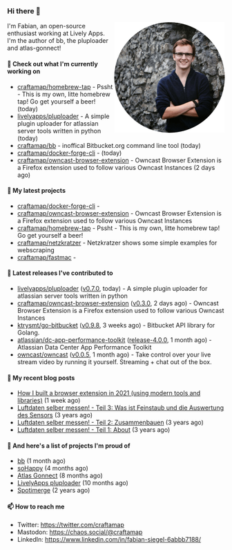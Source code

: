 ### Hi there 👋

<img src="https://raw.githubusercontent.com/craftamap/craftamap/master/assets/profile_picture.png" align="right" width="256"/>

I'm Fabian, an open-source enthusiast working at Lively Apps. I'm the author of bb, the pluploader and atlas-gonnect!

#### 👷 Check out what I'm currently working on

- [craftamap/homebrew-tap](https://github.com/craftamap/homebrew-tap) - Pssht - This is my own, litte homebrew tap! Go get yourself a beer! (today)
- [livelyapps/pluploader](https://github.com/livelyapps/pluploader) - A simple plugin uploader for atlassian server tools written in python (today)
- [craftamap/bb](https://github.com/craftamap/bb) - inoffical Bitbucket.org command line tool (today)
- [craftamap/docker-forge-cli](https://github.com/craftamap/docker-forge-cli) -  (today)
- [craftamap/owncast-browser-extension](https://github.com/craftamap/owncast-browser-extension) - Owncast Browser Extension is a Firefox extension used to follow various Owncast Instances (2 days ago)

#### 🌱 My latest projects

- [craftamap/docker-forge-cli](https://github.com/craftamap/docker-forge-cli) - 
- [craftamap/owncast-browser-extension](https://github.com/craftamap/owncast-browser-extension) - Owncast Browser Extension is a Firefox extension used to follow various Owncast Instances
- [craftamap/homebrew-tap](https://github.com/craftamap/homebrew-tap) - Pssht - This is my own, litte homebrew tap! Go get yourself a beer!
- [craftamap/netzkratzer](https://github.com/craftamap/netzkratzer) - Netzkratzer shows some simple examples for webscraping
- [craftamap/fastmac](https://github.com/craftamap/fastmac) - 

#### 🔭 Latest releases I've contributed to

- [livelyapps/pluploader](https://github.com/livelyapps/pluploader) ([v0.7.0](https://github.com/livelyapps/pluploader/releases/tag/v0.7.0), today) - A simple plugin uploader for atlassian server tools written in python
- [craftamap/owncast-browser-extension](https://github.com/craftamap/owncast-browser-extension) ([v0.3.0](https://github.com/craftamap/owncast-browser-extension/releases/tag/v0.3.0), 2 days ago) - Owncast Browser Extension is a Firefox extension used to follow various Owncast Instances
- [ktrysmt/go-bitbucket](https://github.com/ktrysmt/go-bitbucket) ([v0.9.8](https://github.com/ktrysmt/go-bitbucket/releases/tag/v0.9.8), 3 weeks ago) - Bitbucket API library for Golang.
- [atlassian/dc-app-performance-toolkit](https://github.com/atlassian/dc-app-performance-toolkit) ([release-4.0.0](https://github.com/atlassian/dc-app-performance-toolkit/releases/tag/release-4.0.0), 1 month ago) - Atlassian Data Center App Performance Toolkit
- [owncast/owncast](https://github.com/owncast/owncast) ([v0.0.5](https://github.com/owncast/owncast/releases/tag/v0.0.5), 1 month ago) - Take control over your live stream video by running it yourself.  Streaming &#43; chat out of the box.

#### 📜 My recent blog posts


- [How I built a browser extension in 2021 (using modern tools and libraries)](https://siegelfabian.de/posts/2021/02/how-i-built-a-browser-extension-in-2021/) (1 week ago)
- [Luftdaten selber messen! - Teil 3: Was ist Feinstaub und die Auswertung des Sensors](https://siegelfabian.de/posts/2018/02/luftdaten3/) (3 years ago)
- [Luftdaten selber messen! - Teil 2: Zusammenbauen](https://siegelfabian.de/posts/2018/02/luftdaten2/) (3 years ago)
- [Luftdaten selber messen! - Teil 1: About](https://siegelfabian.de/posts/2018/02/luftdaten1/) (3 years ago)

#### 🦚 And here's a list of projects I'm proud of


- [bb](https://siegelfabian.de/projects/2021/bb/) (1 month ago)
- [soHappy](https://siegelfabian.de/projects/2020/sohappy/) (4 months ago)
- [Atlas Gonnect](https://siegelfabian.de/projects/2020/atlas-gonnect/) (8 months ago)
- [LivelyApps pluploader](https://siegelfabian.de/projects/2020/pluploader/) (10 months ago)
- [Spotimerge](https://siegelfabian.de/projects/2019/spotimerge/) (2 years ago)

#### 📫 How to reach me

- Twitter: https://twitter.com/craftamap
- Mastodon: https://chaos.social/@craftamap
- LinkedIn: https://www.linkedin.com/in/fabian-siegel-6abbb7188/
